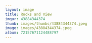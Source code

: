 ```yaml
---
layout: image
title: Rocks and View
imgur: 43884344374
thumb: images/thumbs/43884344374.jpeg
image: images/43884344374.jpeg
album: 72157671124488797
---
```


